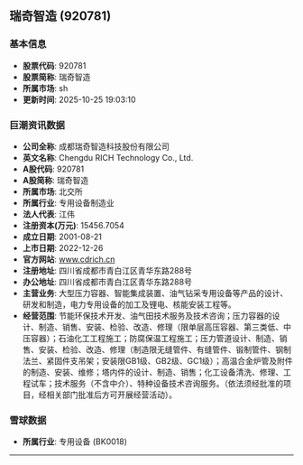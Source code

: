 ## 瑞奇智造 (920781)

### 基本信息

- **股票代码**: 920781
- **股票简称**: 瑞奇智造
- **所属市场**: sh
- **更新时间**: 2025-10-25 19:03:10

### 巨潮资讯数据

- **公司全称**: 成都瑞奇智造科技股份有限公司
- **英文名称**: Chengdu RICH Technology Co., Ltd.
- **A股代码**: 920781
- **A股简称**: 瑞奇智造
- **所属市场**: 北交所
- **所属行业**: 专用设备制造业
- **法人代表**: 江伟
- **注册资本(万元)**: 15456.7054
- **成立日期**: 2001-08-21
- **上市日期**: 2022-12-26
- **官方网站**: www.cdrich.cn
- **注册地址**: 四川省成都市青白江区青华东路288号
- **办公地址**: 四川省成都市青白江区青华东路288号
- **主营业务**: 大型压力容器、智能集成装置、油气钻采专用设备等产品的设计、研发和制造，电力专用设备的加工及锂电、核能安装工程等。
- **经营范围**: 节能环保技术开发、油气田技术服务及技术咨询；压力容器的设计、制造、销售、安装、检验、改造、修理（限单层高压容器、第三类低、中压容器）；石油化工工程施工；防腐保温工程施工；压力管道设计、制造、销售、安装、检验、改造、修理（制造限无缝管件、有缝管件、锻制管件、钢制法兰、紧固件支吊架；安装限GB1级、GB2级、GC1级）；高温合金炉管及附件的制造、安装、维修；塔内件的设计、制造、销售；化工设备清洗、修理、工程试车；技术服务（不含中介）、特种设备技术咨询服务。（依法须经批准的项目，经相关部门批准后方可开展经营活动）。

### 雪球数据

- **所属行业**: 专用设备 (BK0018)

---